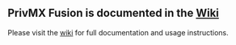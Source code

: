 ## PrivMX Fusion is documented in the [Wiki](https://github.com/privmx/Docs/wiki)

Please visit the [wiki](https://github.com/privmx/Docs/wiki) for full documentation and usage instructions.
